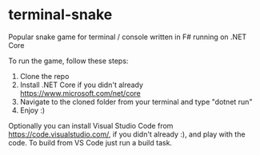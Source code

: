 # terminal-snake

Popular snake game for terminal / console written in F# running on .NET Core

To run the game, follow these steps:
1. Clone the repo
2. Install .NET Core if you didn't already https://www.microsoft.com/net/core
3. Navigate to the cloned folder from your terminal and type "dotnet run"
4. Enjoy :)

Optionally you can install Visual Studio Code from https://code.visualstudio.com/, if you didn't already :), and play with the code. To build from VS Code just run a build task.